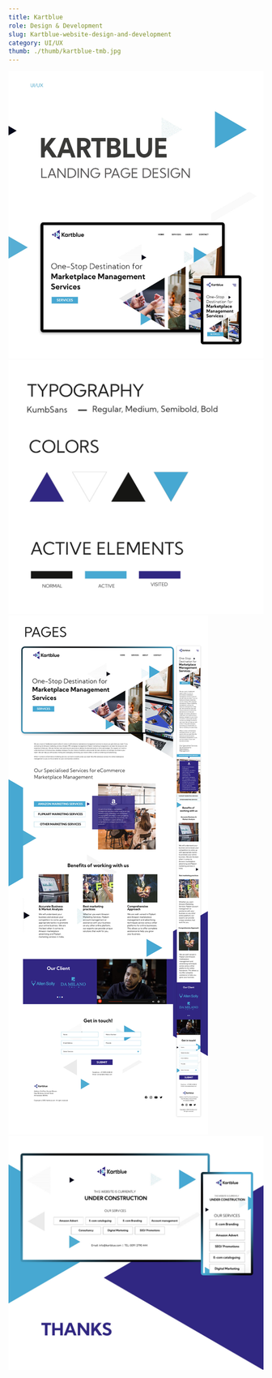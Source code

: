 ```yaml
---
title: Kartblue
role: Design & Development
slug: Kartblue-website-design-and-development
category: UI/UX
thumb: ./thumb/kartblue-tmb.jpg
---
```


![Kartblue](https://raw.githubusercontent.com/noushweb/projectimages/main/uiux/kartblue/Kartblue---behance-_01.jpg)
![Kartblue](https://raw.githubusercontent.com/noushweb/projectimages/main/uiux/kartblue/Kartblue---behance-_02.jpg)
![Kartblue](https://raw.githubusercontent.com/noushweb/projectimages/main/uiux/kartblue/Kartblue---behance-_03.jpg)
![Kartblue](https://raw.githubusercontent.com/noushweb/projectimages/main/uiux/kartblue/Kartblue---behance-_04.jpg)
